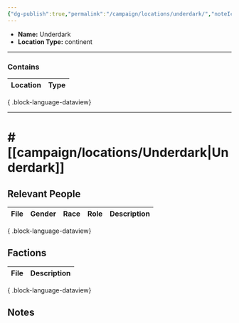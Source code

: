 ```yaml
---
{"dg-publish":true,"permalink":"/campaign/locations/underdark/","noteIcon":"","created":"2025-10-26T19:39:02.051-07:00","updated":"2025-10-27T22:12:54.881-07:00"}
---
```


<p><span><ul>
<li dir="auto"><strong>Name:</strong> Underdark</li>
<li dir="auto"><strong>Location Type:</strong> continent</li>
</ul></span></p>

---

### Contains
| Location | Type |
| -------- | ---- |

{ .block-language-dataview}

---

# # [[campaign/locations/Underdark\|Underdark]]


## Relevant People
| File | Gender | Race | Role | Description |
| ---- | ------ | ---- | ---- | ----------- |

{ .block-language-dataview}

## Factions
| File | Description |
| ---- | ----------- |

{ .block-language-dataview}

## Notes
